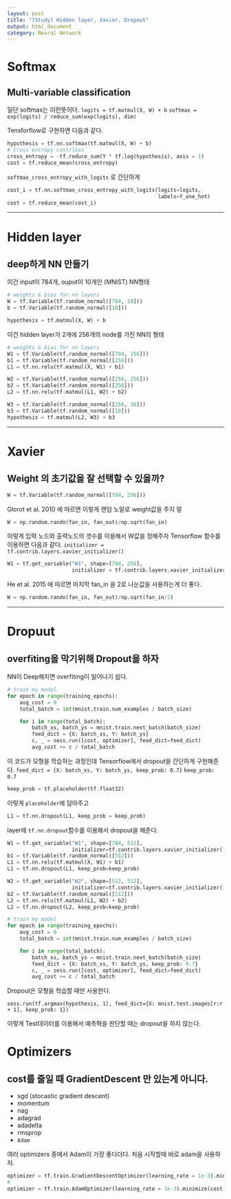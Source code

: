 ```yaml
---
layout: post
title: "[Study] Hidden layer, Xavier, Dropout"
output: html_document
category: Neural Network
---
```


# Softmax

## Multi-variable classification

일단 softmax는 이런뜻이다.
`logits = tf.matmul(X, W) + b`
`softmax = exp(logits) / reduce_sum(exp(logits), dim)`

Tensforflow로 구현하면 다음과 같다.

```python
hypothesis = tf.nn.softmax(tf.matmul(X, W) + b)
# Cross entropy cost/loss
cross_entropy = -tf.reduce_sum(Y * tf.log(hypothesis), axis = 1)
cost = tf.reduce_mean(cross_entropy)
```

`softmax_cross_entropy_with_logits` 로 간단하게

```python
cost_i = tf.nn.softmax_cross_entropy_with_logits(logits=logits,
                                                 labels=Y_one_hot)
cost = tf.reduce_mean(cost_i)
```

---


# Hidden layer

## deep하게 NN 만들기

이건 input이 784개, ouput이 10개인 (MNIST) NN형태

```python
# weights & bias for nn layers
W = tf.Variable(tf.random_normal([784, 10]))
b = tf.Variable(tf.random_normal([10]))

hypothesis = tf.matmul(X, W) + b
```

이건 hidden layer가 2개에 256개의 node를 가진 NN의 형태

```python
# weights & bias for nn layers
W1 = tf.Variable(tf.random_normal([784, 256]))
b1 = tf.Variable(tf.random_normal([256]))
L1 = tf.nn.relu(tf.matmul(X, W1) + b1)

W2 = tf.Variable(tf.random_normal([256, 256]))
b2 = tf.Variable(tf.random_normal([256]))
L2 = tf.nn.relu(tf.matmul(L1, W2) + b2)

W3 = tf.Variable(tf.random_normal([256, 10]))
b3 = tf.Variable(tf.random_normal([10]))
hypothesis = tf.matmul(L2, W3) + b3
```


---

# Xavier

## Weight 의 초기값을 잘 선택할 수 있을까?


```python
W = tf.Variable(tf.random_normal([784, 256]))
```
Glorot et al. 2010 에 따르면
이렇게 랜덤 노말로 weight값을 주지 말

```python
W = np.random.randn(fan_in, fan_out)/np.sqrt(fan_in)
```

이렇게 입력 노드와 출력노드의 갯수를 이용해서 W값을 정해주자
Tensorflow 함수를 이용하면 다음과 같다.
`initializer = tf.contrib.layers.xavier_initializer()`

```python
W1 = tf.get_variable("W1", shape=[784, 256],
                     initializer = tf.contrib.layers.xavier_initializer())
```

He et al. 2015 에 따르면
마지막 fan_in 을 2로 나눈값을 사용하는게 더 좋다.

```python
W = np.random.randn(fan_in, fan_out)/np.sqrt(fan_in/2)
```

---

# Dropuut

## overfiting을 막기위해 Dropout을 하자

NN이 Deep해지면 overfiting이 일어나기 쉽다.

```python
# train my model
for epoch in range(training_epochs):
    avg_cost = 0
    total_batch = int(mnist.train.num_examples / batch_size)

    for i in range(total_batch):
        batch_xs, batch_ys = mnist.train.next_batch(batch_size)
        feed_dict = {X: batch_xs, Y: batch_ys}
        c, _ = sess.run([cost, optimizer], feed_dict=feed_dict)
        avg_cost += c / total_batch
```

이 코드가 모형을 학습하는 과정인데
Tensorflow에서 dropout을 간단하게 구현해준다.
`feed_dict = {X: batch_xs, Y: batch_ys, keep_prob: 0.7}`
`keep_prob: 0.7`

```python
keep_prob = tf.placeholder(tf.float32)
```

이렇게 `placeholder`에 담아주고

```python
L1 = tf.nn.dropout(L1, keep_prob = keep_prob)
```

layer에 `tf.nn.dropout`함수를 이용해서 dropout을 해준다.

```python
W1 = tf.get_variable("W1", shape=[784, 512],
                     initializer=tf.contrib.layers.xavier_initializer())
b1 = tf.Variable(tf.random_normal([512]))
L1 = tf.nn.relu(tf.matmul(X, W1) + b1)
L1 = tf.nn.dropout(L1, keep_prob=keep_prob)

W2 = tf.get_variable("W2", shape=[512, 512],
                     initializer=tf.contrib.layers.xavier_initializer())
b2 = tf.Variable(tf.random_normal([512]))
L2 = tf.nn.relu(tf.matmul(L1, W2) + b2)
L2 = tf.nn.dropout(L2, keep_prob=keep_prob)
```
    
```python
# train my model
for epoch in range(training_epochs):
    avg_cost = 0
    total_batch = int(mnist.train.num_examples / batch_size)

    for i in range(total_batch):
        batch_xs, batch_ys = mnist.train.next_batch(batch_size)
        feed_dict = {X: batch_xs, Y: batch_ys, keep_prob: 0.7}
        c, _ = sess.run([cost, optimizer], feed_dict=feed_dict)
        avg_cost += c / total_batch
```

Dropout은 모형을 학습할 때만 사용한다.

`sess.run(tf.argmax(hypothesis, 1), feed_dict={X: mnist.test.images[r:r + 1], keep_prob: 1})`

이렇게 Test데이터를 이용해서 예측혁을 판단할 때는 dropout을 하지 않는다.


# Optimizers

## cost를 줄일 때 GradientDescent 만 있는게 아니다.

* sgd (stocastic gradient descent)
* momentum
* nag
* adagrad
* adadelta
* rmsprop
* `Adam`

여러 optimizers 중에서 Adam이 가장 좋다더다.
처음 시작할때 바로 adam을 사용하자.

```python
optimizer = tf.train.GradientDescentOptimizer(learning_rate = 1e-3).minimize(cost)
#
optimizer = tf.train.AdamOptimizer(learning_rate = 1e-3).minimize(cost)
```



